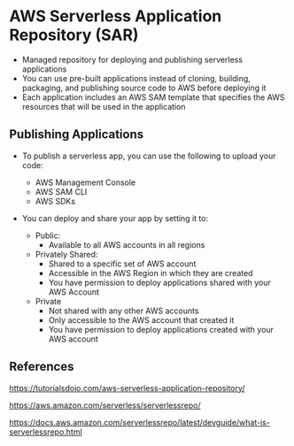 # AWS Serverless Application Repository (SAR)

- Managed repository for deploying and publishing serverless applications
- You can use pre-built applications instead of cloning, building, packaging, and publishing source code to AWS before deploying it
- Each application includes an AWS SAM template that specifies the AWS resources that will be used in the application

## Publishing Applications

- To publish a serverless app, you can use the following to upload your code:
    - AWS Management Console
    - AWS SAM CLI
    - AWS SDKs

- You can deploy and share your app by setting it to:
    - Public: 
        - Available to all AWS accounts in all regions
    - Privately Shared: 
        - Shared to a specific set of AWS account
        - Accessible in the AWS Region in which they are created
        - You have permission to deploy applications shared with your AWS Account
    - Private
        - Not shared with any other AWS accounts
        - Only accessible to the AWS account that created it
        - You have permission to deploy applications created with your AWS account
        

## References

https://tutorialsdojo.com/aws-serverless-application-repository/

https://aws.amazon.com/serverless/serverlessrepo/

https://docs.aws.amazon.com/serverlessrepo/latest/devguide/what-is-serverlessrepo.html
